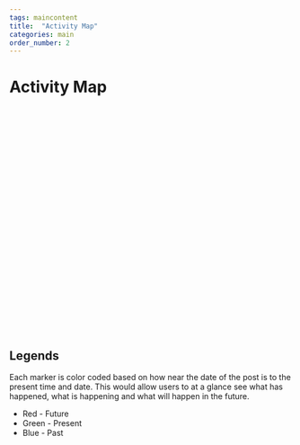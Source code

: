 ```yaml
---
tags: maincontent
title:  "Activity Map"
categories: main
order_number: 2
---
```


# Activity Map

<div class="leaflet-container" id="map" style="width: 600px; height: 400px;"></div>

<script>
	const map = L.map('map').setView([-27.41, 134.77], 3);

	const tiles = L.tileLayer('https://tile.openstreetmap.org/{z}/{x}/{y}.png', {
		maxZoom: 19,
		attribution: '&copy; <a href="http://www.openstreetmap.org/copyright">OpenStreetMap</a>'
	}).addTo(map);

	function mapIconColor(postDateStr) {
		const postDate = new Date(postDateStr);
		const currentDate = new Date();
		const oneYear = 365 * 24 * 60 * 60 * 1000; // milliseconds in one year
		const timeDiff = postDate - currentDate;
		const fadeRatio = Math.min(Math.abs(timeDiff) / oneYear, 1); // Ensure it doesn't exceed 1
		const whiteLevel = 80;
		const variableShiftLevel = 255 - whiteLevel;
		if (postDate > currentDate) {
			// Future date - blend from green to red
			let red = Math.floor(variableShiftLevel * fadeRatio) + whiteLevel;
			let green = Math.floor(variableShiftLevel * (1 - fadeRatio)) + whiteLevel;
			let blue = whiteLevel;
			return `rgba(${red}, ${green}, ${blue}, 1)`;
		} else {
			// Past date - blend from green to blue
			let blue = Math.floor(variableShiftLevel * fadeRatio) + whiteLevel;
			let green = Math.floor(variableShiftLevel * (1 - fadeRatio)) + whiteLevel;
			let red = whiteLevel;
			return `rgba(${red}, ${green}, ${blue}, 1)`;
		}
	}

	function divIconGenerateWithColour(mapIconColor) {
		// Based on Narendra Jadhav's solution https://stackoverflow.com/questions/57767359/how-to-load-an-svg-icon-in-leaflet
		const iconSettings = {
			mapIconUrl: '<svg version="1" xmlns="http://www.w3.org/2000/svg" viewBox="0 0 149 178"><path fill="{mapIconColor}" stroke="#FFF" stroke-width="6" stroke-miterlimit="10" d="M126 23l-6-6A69 69 0 0 0 74 1a69 69 0 0 0-51 22A70 70 0 0 0 1 74c0 21 7 38 22 52l43 47c6 6 11 6 16 0l48-51c12-13 18-29 18-48 0-20-8-37-22-51z"/><circle fill="#FFF" cx="74" cy="75" r="20"/></svg>',
			mapIconColor: mapIconColor
		};
		divIcon = L.divIcon({
			className: "leaflet-data-marker",
			html: L.Util.template(iconSettings.mapIconUrl, iconSettings),
			iconAnchor: [12, 32],
			iconSize: [25, 30],
			popupAnchor: [0, -28]
		});
		return divIcon;
	}

	var myFGMarker = new L.FeatureGroup();

{%- for post in collections.posts %}
	{%- if post.data.location %}
	{
		var marker = L.marker([{{post.data.location.latitude}}, {{post.data.location.longitude}}],
						{icon: divIconGenerateWithColour(mapIconColor('{{ post.data.date }}')),
						title: '{{ post.data.title }}'
						})
			.bindPopup(`
						<a style="font-weight:bold" href="{{ post.page.url | url }}">{{ post.data.title }}</a> 
						<br/> <i>{{ post.date | date_to_string }}</i>
						<br/> {{post.data.location.name}}
					{%- if post.data.location.description %}
						<br/> {{post.data.location.description}}
					{%- endif %}
					{%- if post.data.location.address %}
						<br/> <a target="_new" href="https://www.openstreetmap.org/?mlat={{post.data.location.latitude}}&mlon={{post.data.location.longitude}}">{{post.data.location.address}}</a> 
					{%- endif %}
						`);
		myFGMarker.addLayer(marker);
	}
	{%- endif %}
{%- endfor %}

	map.addLayer(myFGMarker);
	map.fitBounds(myFGMarker.getBounds(), {padding: [50, 50]});

</script>

## Legends

Each marker is color coded based on how near the date of the post is to the present time and date.
This would allow users to at a glance see what has happened, what is happening and what will happen in the future.

* Red - Future
* Green - Present
* Blue - Past